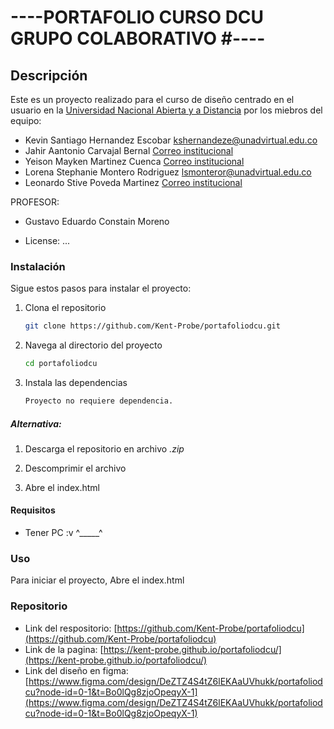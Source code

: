 # ----PORTAFOLIO CURSO DCU GRUPO COLABORATIVO #----

## Descripción
Este es un proyecto realizado para el curso de diseño centrado en el usuario
en la [Universidad Nacional Abierta y a Distancia](https://www.unad.edu.co/) por los miebros del equipo:
- Kevin Santiago Hernandez Escobar [kshernandeze@unadvirtual.edu.co](#Kevin "Miebro del equipo")
- Jahir Aantonio Carvajal Bernal [Correo institucional](#Jahir "Miembro del equipo")
- Yeison Mayken Martinez Cuenca [Correo institucional](#Yeison "Miembro del equipo")
- Lorena Stephanie Montero Rodriguez [lsmonteror@unadvirtual.edu.co](#Lorena "Miembro del equipo")
- Leonardo Stive Poveda Martinez [Correo institucional](#Loenardo "Miembro del equipo")



PROFESOR:
* Gustavo Eduardo Constain Moreno

* License: ...

### Instalación
Sigue estos pasos para instalar el proyecto:

1. Clona el repositorio
    ```bash
    git clone https://github.com/Kent-Probe/portafoliodcu.git
    ```
2. Navega al directorio del proyecto
    ```bash
    cd portafoliodcu
    ```
3. Instala las dependencias
    ```bash
    Proyecto no requiere dependencia.
    ```
##### Alternativa:
1. Descarga el repositorio en archivo *.zip*

2. Descomprimir el archivo

3. Abre el index.html

#### Requisitos
- Tener PC :v ^_____^

### Uso
Para iniciar el proyecto, Abre el index.html

### Repositorio
* Link del respositorio: [https://github.com/Kent-Probe/portafoliodcu](https://github.com/Kent-Probe/portafoliodcu)
* Link de la pagina: [https://kent-probe.github.io/portafoliodcu/](https://kent-probe.github.io/portafoliodcu/)
* Link del diseño en figma: [https://www.figma.com/design/DeZTZ4S4tZ6lEKAaUVhukk/portafoliodcu?node-id=0-1&t=Bo0lQg8zjoOpeqyX-1](https://www.figma.com/design/DeZTZ4S4tZ6lEKAaUVhukk/portafoliodcu?node-id=0-1&t=Bo0lQg8zjoOpeqyX-1)